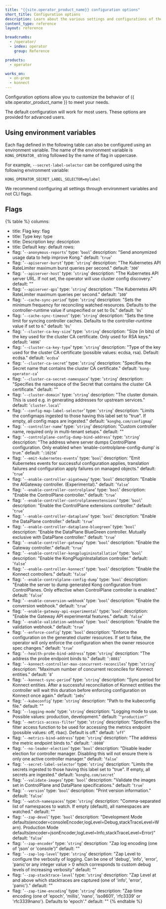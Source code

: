 ```yaml
---
title: "{{site.operator_product_name}} configuration options"
short_title: Configuration options
description: Learn about the various settings and configurations of the operator which can be tweaked using CLI flags.
content_type: reference
layout: reference

breadcrumbs:
  - /operator/
  - index: operator
    group: Reference

products:
  - operator

works_on:
  - on-prem
  - konnect
---
```


Configuration options allow you to customize the behavior of {{ site.operator_product_name }} to meet your needs.

The default configuration will work for most users. These options are provided for advanced users.

## Using environment variables

Each flag defined in the following table can also be configured using an environment variable.
The name of the environment variable is `KONG_OPERATOR_` string followed by the name of flag in uppercase.

For example, `--secret-label-selector` can be configured using the following environment variable:

```
KONG_OPERATOR_SECRET_LABEL_SELECTOR=mylabel
```

We recommend configuring all settings through environment variables and not CLI flags.

<!-- vale off -->

<!-- This document is generated by KO's 'generate.cli-arguments-docs' make target, DO NOT EDIT -->

## Flags

{% table %}
columns:
  - title: Flag
    key: flag
  - title: Type
    key: type
  - title: Description
    key: description
  - title: Default
    key: default
rows:
  - flag: '`--anonymous-reports`'
    type: '`bool`'
    description: "Send anonymized usage data to help improve Kong."
    default: '`true`'
  - flag: '`--apiserver-burst`'
    type: '`string`'
    description: "The Kubernetes API RateLimiter maximum burst queries per second."
    default: '`300`'
  - flag: '`--apiserver-host`'
    type: '`string`'
    description: "The Kubernetes API server URL. If not set, the operator will use cluster config discovery."
    default: ""
  - flag: '`--apiserver-qps`'
    type: '`string`'
    description: "The Kubernetes API RateLimiter maximum queries per second."
    default: '`100`'
  - flag: '`--cache-sync-period`'
    type: '`string`'
    description: "Sets the minimum frequency for reconciling watched resources. Defaults to the controller-runtime value if unspecified or set to 0s."
    default: '`0s`'
  - flag: '`--cache-sync-timeout`'
    type: '`string`'
    description: "Sets the time limit for syncing controller caches. Defaults to the controller-runtime value if set to `0`."
    default: '`0s`'
  - flag: '`--cluster-ca-key-size`'
    type: '`string`'
    description: "Size (in bits) of the key used for the cluster CA certificate. Only used for RSA keys."
    default: '`4096`'
  - flag: '`--cluster-ca-key-type`'
    type: '`string`'
    description: "Type of the key used for the cluster CA certificate (possible values: ecdsa, rsa). Default: ecdsa."
    default: '`ecdsa`'
  - flag: '`--cluster-ca-secret`'
    type: '`string`'
    description: "Specifies the Secret name that contains the cluster CA certificate."
    default: '`kong-operator-ca`'
  - flag: '`--cluster-ca-secret-namespace`'
    type: '`string`'
    description: "Specifies the namespace of the Secret that contains the cluster CA certificate."
    default: ""
  - flag: '`--cluster-domain`'
    type: '`string`'
    description: "The cluster domain. This is used e.g. in generating addresses for upstream services."
    default: '`cluster.local`'
  - flag: '`--config-map-label-selector`'
    type: '`string`'
    description: "Limits the configmaps ingested to those having this label set to \"true\". If empty, all config maps are ingested."
    default: '`konghq.com/configmap`'
  - flag: '`--controller-name`'
    type: '`string`'
    description: "Custom controller name, required only in multi-tenant setups."
    default: ""
  - flag: '`--controlplane-config-dump-bind-address`'
    type: '`string`'
    description: "The address where server dumps ControlPlane configuration. Only enabled when 'enable-controlplane-config-dump' is true."
    default: '`:10256`'
  - flag: '`--emit-kubernetes-events`'
    type: '`bool`'
    description: "Emit Kubernetes events for successful configuration applies, translation failures and configuration apply failures on managed objects."
    default: '`true`'
  - flag: '`--enable-controller-aigateway`'
    type: '`bool`'
    description: "Enable the AIGateway controller. (Experimental)."
    default: '`false`'
  - flag: '`--enable-controller-controlplane`'
    type: '`bool`'
    description: "Enable the ControlPlane controller."
    default: '`true`'
  - flag: '`--enable-controller-controlplaneextensions`'
    type: '`bool`'
    description: "Enable the ControlPlane extensions controller."
    default: '`true`'
  - flag: '`--enable-controller-dataplane`'
    type: '`bool`'
    description: "Enable the DataPlane controller."
    default: '`true`'
  - flag: '`--enable-controller-dataplane-bluegreen`'
    type: '`bool`'
    description: "Enable the DataPlane BlueGreen controller. Mutually exclusive with DataPlane controller."
    default: '`true`'
  - flag: '`--enable-controller-gateway`'
    type: '`bool`'
    description: "Enable the Gateway controller."
    default: '`true`'
  - flag: '`--enable-controller-kongplugininstallation`'
    type: '`bool`'
    description: "Enable the KongPluginInstallation controller."
    default: '`false`'
  - flag: '`--enable-controller-konnect`'
    type: '`bool`'
    description: "Enable the Konnect controllers."
    default: '`false`'
  - flag: '`--enable-controlplane-config-dump`'
    type: '`bool`'
    description: "Enable the server to dump generated Kong configuration from ControlPlanes. Only effective when ControlPlane controller is enabled."
    default: '`false`'
  - flag: '`--enable-conversion-webhook`'
    type: '`bool`'
    description: "Enable the conversion webhook."
    default: '`true`'
  - flag: '`--enable-gateway-api-experimental`'
    type: '`bool`'
    description: "Enable the Gateway API experimental features."
    default: '`false`'
  - flag: '`--enable-validation-webhook`'
    type: '`bool`'
    description: "Enable the validation webhook."
    default: '`true`'
  - flag: '`--enforce-config`'
    type: '`bool`'
    description: "Enforce the configuration on the generated cluster resources. If set to false, the operator will only enforce the configuration when the owner resource spec changes."
    default: '`true`'
  - flag: '`--health-probe-bind-address`'
    type: '`string`'
    description: "The address the probe endpoint binds to."
    default: '`:8081`'
  - flag: '`--konnect-controller-max-concurrent-reconciles`'
    type: '`string`'
    description: "Maximum number of concurrent reconciles for Konnect entities."
    default: '`8`'
  - flag: '`--konnect-sync-period`'
    type: '`string`'
    description: "Sync period for Konnect entities. After a successful reconciliation of Konnect entities the controller will wait this duration before enforcing configuration on Konnect once again."
    default: '`1m0s`'
  - flag: '`--kubeconfig`'
    type: '`string`'
    description: "Path to the kubeconfig file."
    default: ""
  - flag: '`--logging-mode`'
    type: '`string`'
    description: "Logging mode to use. Possible values: production, development."
    default: '`"production"`'
  - flag: '`--metrics-access-filter`'
    type: '`string`'
    description: "Specifies the filter access function to be used for accessing the metrics endpoint (possible values: off, rbac). Default is off."
    default: '`off`'
  - flag: '`--metrics-bind-address`'
    type: '`string`'
    description: "The address the metric endpoint binds to."
    default: '`:8080`'
  - flag: '`--no-leader-election`'
    type: '`bool`'
    description: "Disable leader election for controller manager. Disabling this will not ensure there is only one active controller manager."
    default: '`false`'
  - flag: '`--secret-label-selector`'
    type: '`string`'
    description: "Limits the secrets ingested to those having this label set to \"true\". If empty, all secrets are ingested."
    default: '`konghq.com/secret`'
  - flag: '`--validate-images`'
    type: '`bool`'
    description: "Validate the images set in ControlPlane and DataPlane specifications."
    default: '`true`'
  - flag: '`--version`'
    type: '`bool`'
    description: "Print version information."
    default: '`false`'
  - flag: '`--watch-namespaces`'
    type: '`string`'
    description: "Comma-separated list of namespaces to watch. If empty (default), all namespaces are watched."
    default: ""
  - flag: '`--zap-devel`'
    type: '`bool`'
    description: "Development Mode defaults(encoder=consoleEncoder,logLevel=Debug,stackTraceLevel=Warn). Production Mode defaults(encoder=jsonEncoder,logLevel=Info,stackTraceLevel=Error)"
    default: '`false`'
  - flag: '`--zap-encoder`'
    type: '`string`'
    description: "Zap log encoding (one of 'json' or 'console')"
    default: ""
  - flag: '`--zap-log-level`'
    type: '`string`'
    description: "Zap Level to configure the verbosity of logging. Can be one of 'debug', 'info', 'error', 'panic'or any integer value > 0 which corresponds to custom debug levels of increasing verbosity"
    default: ""
  - flag: '`--zap-stacktrace-level`'
    type: '`string`'
    description: "Zap Level at and above which stacktraces are captured (one of 'info', 'error', 'panic')."
    default: ""
  - flag: '`--zap-time-encoding`'
    type: '`string`'
    description: "Zap time encoding (one of 'epoch', 'millis', 'nano', 'iso8601', 'rfc3339' or 'rfc3339nano'). Defaults to 'epoch'."
    default: ""
{% endtable %}

<!-- vale on -->
